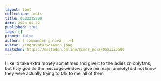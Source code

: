 ```yaml
---
layout: toot
collection: toots
title: 0522225500
date: 2024-05-22
published: true
tags: []
pinned: false
author: ⸸ commander ░ nova ⸸ :~$
avatar: /img/avatar/daemon.jpeg
mastodon: https://mastodon.online/@cmdr_nova/0522225500
---
```


I like to take extra money sometimes and give it to the ladies on onlyfans, but holy god do the message windows give me major anxietyI did not know they were actually trying to talk to me, all of them
